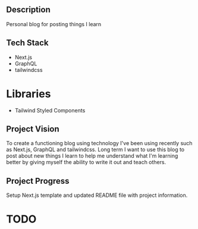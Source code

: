 ## Description

Personal blog for posting things I learn

## Tech Stack

- Next.js
- GraphQL
- tailwindcss

# Libraries

- Tailwind Styled Components

## Project Vision

To create a functioning blog using technology I've been using recently such as Next.js, GraphQL and tailwindcss. Long term I want to use this blog to post about new things I learn to help me understand what I'm learning better by giving myself the ability to write it out and teach others.

## Project Progress

Setup Next.js template and updated README file with project information.

# TODO
